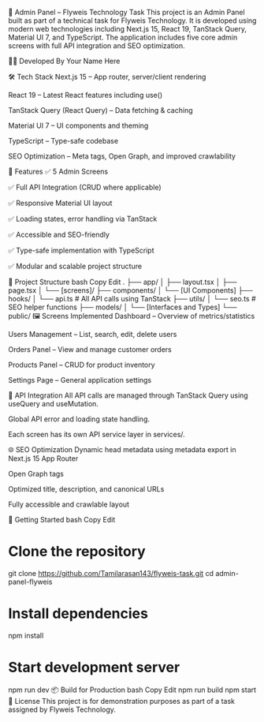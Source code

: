 🚀 Admin Panel – Flyweis Technology Task
This project is an Admin Panel built as part of a technical task for Flyweis Technology. It is developed using modern web technologies including Next.js 15, React 19, TanStack Query, Material UI 7, and TypeScript. The application includes five core admin screens with full API integration and SEO optimization.

🧑‍💻 Developed By
Your Name Here

🛠️ Tech Stack
Next.js 15 – App router, server/client rendering

React 19 – Latest React features including use()

TanStack Query (React Query) – Data fetching & caching

Material UI 7 – UI components and theming

TypeScript – Type-safe codebase

SEO Optimization – Meta tags, Open Graph, and improved crawlability

📱 Features
✅ 5 Admin Screens

✅ Full API Integration (CRUD where applicable)

✅ Responsive Material UI layout

✅ Loading states, error handling via TanStack

✅ Accessible and SEO-friendly

✅ Type-safe implementation with TypeScript

✅ Modular and scalable project structure

📂 Project Structure
bash
Copy
Edit
.
├── app/
│   ├── layout.tsx
│   ├── page.tsx
│   └── [screens]/
├── components/
│   └── [UI Components]
├── hooks/
│   └── api.ts  # All API calls using TanStack
├── utils/
│   └── seo.ts  # SEO helper functions
├── models/
│   └── [Interfaces and Types]
└── public/
🖼️ Screens Implemented
Dashboard – Overview of metrics/statistics

Users Management – List, search, edit, delete users

Orders Panel – View and manage customer orders

Products Panel – CRUD for product inventory

Settings Page – General application settings

🔗 API Integration
All API calls are managed through TanStack Query using useQuery and useMutation.

Global API error and loading state handling.

Each screen has its own API service layer in services/.

🌐 SEO Optimization
Dynamic head metadata using metadata export in Next.js 15 App Router

Open Graph tags

Optimized title, description, and canonical URLs

Fully accessible and crawlable layout

🚀 Getting Started
bash
Copy
Edit
# Clone the repository
git clone https://github.com/Tamilarasan143/flyweis-task.git
cd admin-panel-flyweis

# Install dependencies
npm install

# Start development server
npm run dev
📦 Build for Production
bash
Copy
Edit
npm run build
npm start
📃 License
This project is for demonstration purposes as part of a task assigned by Flyweis Technology.